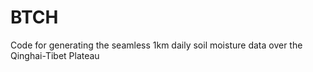 # BTCH
Code for generating the seamless 1km daily soil moisture data over the Qinghai-Tibet Plateau
